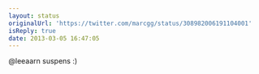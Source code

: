 ```yaml
---
layout: status
originalUrl: 'https://twitter.com/marcgg/status/308982006191104001'
isReply: true
date: 2013-03-05 16:47:05
---
```


@leeaarn suspens :)
